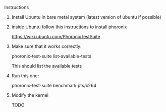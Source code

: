 Instructions


1) Install Ubuntu in bare metal system (latest version of ubuntu if possible)

2) inside Ubuntu follow this instructions to install phoronix 

    https://wiki.ubuntu.com/PhoronixTestSuite

3) Make sure that it works correctly: 

    phoronix-test-suite list-available-tests

    This should list the available tests 

    
4) Run this one: 
   
   phoronix-test-suite benchmark pts/x264

5) Modify the kernel

    TODO

